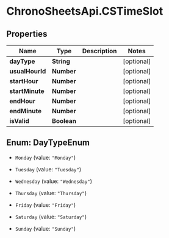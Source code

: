 # ChronoSheetsApi.CSTimeSlot

## Properties
Name | Type | Description | Notes
------------ | ------------- | ------------- | -------------
**dayType** | **String** |  | [optional] 
**usualHourId** | **Number** |  | [optional] 
**startHour** | **Number** |  | [optional] 
**startMinute** | **Number** |  | [optional] 
**endHour** | **Number** |  | [optional] 
**endMinute** | **Number** |  | [optional] 
**isValid** | **Boolean** |  | [optional] 


<a name="DayTypeEnum"></a>
## Enum: DayTypeEnum


* `Monday` (value: `"Monday"`)

* `Tuesday` (value: `"Tuesday"`)

* `Wednesday` (value: `"Wednesday"`)

* `Thursday` (value: `"Thursday"`)

* `Friday` (value: `"Friday"`)

* `Saturday` (value: `"Saturday"`)

* `Sunday` (value: `"Sunday"`)




